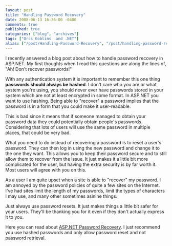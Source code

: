 ```yaml
---
layout: post
title: "Handling Password Recovery"
date: 2008-06-13 16:36:00 -0400
comments: true
published: true
categories: ["blog", "archives"]
tags: ["Orcs Goblins  and .NET"]
alias: ["/post/Handling-Password-Recovery", "/post/handling-password-recovery"]
---
```

<!-- more -->

<p>I recently answered a blog post about how to handle password recovery in ASP.NET. My first thoughts when I read this questions are along the lines of, "Ah! Don't recover passwords!"</p>
<p>With any authentication system it is important to remember this one thing <strong>passwords should always be hashed</strong>. I don't care who you are or what system you're using, you should never ever have passwords stored in your system which are not at least encrypted in some format. In ASP.NET you want to use hashing. Being able to "recover" a password implies that the password is in a form that you could make it user-readable.</p>
<p>This is bad since it means that if someone managed to obtain your password data they could potentially obtain people's passwords. Considering that lots of users will use the same password in multiple places, that could be very bad.</p>
<p>What you need to do instead of recovering a password is to reset a user's password. They can then log in using the new password and change it to the one they want. This allows you to keep their password secure and to still allow them to recover from the issue. It just makes it a little bit more complicated for the user, but having the extra security is by far worth it. Most users will agree with you on this.</p>
<p>As a user I am quite upset when a site is able to "recover" my password. I am annoyed by the password policies of quite a few sites on the Internet. I've had sites limit the length of my passwords, limit the types of characters I may use, and many other sometimes asinine things.</p>
<p>Just always use password resets. It just makes things a little bit safer for your users. They'll be thanking you for it even if they don't actually express it to you.</p>
<p>Here you can read about <a href="http://quickstarts.asp.net/QuickStartv20/aspnet/doc/ctrlref/login/passwordrecovery.aspx" target="_blank">ASP.NET Password Recovery</a>. I just recommend you use hashed passwords and only allow password reset and not password retrieval.</p>
